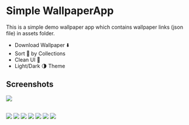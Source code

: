 # Simple WallpaperApp
This is a simple demo wallpaper app which contains wallpaper links (json file) in assets folder.
- Download Wallpaper ⬇️
- Sort 🔎 by Collections
- Clean UI 💚
- Light/Dark 🌗 Theme

## Screenshots
<table>
  <tr><img src='https://github.com/lazamelezi/3_WallpaperApp/blob/master/assets/1.png'></td>
  </tr>
</table>
<p float="left">
    <img src='https://github.com/lazamelezi/3_WallpaperApp/blob/master/assets/2.png'>
    <img src='https://github.com/lazamelezi/3_WallpaperApp/blob/master/assets/3.png'>
    <img src='https://github.com/lazamelezi/3_WallpaperApp/blob/master/assets/4.png'>
    <img src='https://github.com/lazamelezi/3_WallpaperApp/blob/master/assets/5.png'>
    <img src='https://github.com/lazamelezi/3_WallpaperApp/blob/master/assets/6.png'>
    <img src='https://github.com/lazamelezi/3_WallpaperApp/blob/master/assets/7.png'>
    <img src='https://github.com/lazamelezi/3_WallpaperApp/blob/master/assets/8.png'>
</p>
